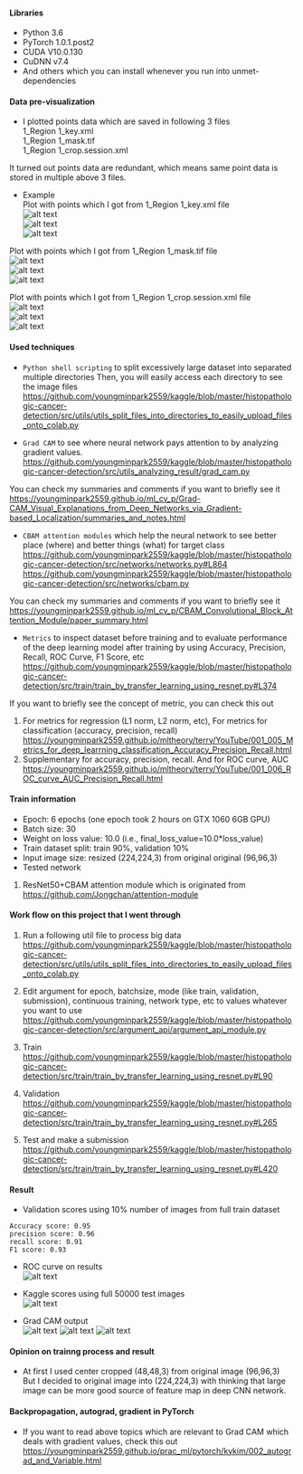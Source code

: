 
#### Libraries
- Python 3.6
- PyTorch 1.0.1.post2
- CUDA V10.0.130
- CuDNN v7.4
- And others which you can install whenever you run into unmet-dependencies

#### Data pre-visualization
- I plotted points data which are saved in following 3 files  
1_Region 1_key.xml  
1_Region 1_mask.tif  
1_Region 1_crop.session.xml  

It turned out points data are redundant, which means same point data is stored in multiple above 3 files.

- Example  
Plot with points which I got from 1_Region 1_key.xml file  
![alt text](https://raw.githubusercontent.com/youngminpark2559/kaggle/master/SPIE-AAPM-NCI_BreastPathQ_Cancer_Cellularity_Challenge_2019/pics/2019_04_14_01%3A14%3A03.png)  
![alt text](https://raw.githubusercontent.com/youngminpark2559/kaggle/master/SPIE-AAPM-NCI_BreastPathQ_Cancer_Cellularity_Challenge_2019/pics/2019_04_14_01%3A14%3A35.png)  
![alt text](https://raw.githubusercontent.com/youngminpark2559/kaggle/master/SPIE-AAPM-NCI_BreastPathQ_Cancer_Cellularity_Challenge_2019/pics/2019_04_14_01%3A14%3A58.png)  

Plot with points which I got from 1_Region 1_mask.tif file  
![alt text](https://raw.githubusercontent.com/youngminpark2559/kaggle/master/SPIE-AAPM-NCI_BreastPathQ_Cancer_Cellularity_Challenge_2019/pics/2019_04_14_10%3A01%3A03.png)  
![alt text](https://raw.githubusercontent.com/youngminpark2559/kaggle/master/SPIE-AAPM-NCI_BreastPathQ_Cancer_Cellularity_Challenge_2019/pics/2019_04_14_10%3A01%3A18.png)  
![alt text](https://raw.githubusercontent.com/youngminpark2559/kaggle/master/SPIE-AAPM-NCI_BreastPathQ_Cancer_Cellularity_Challenge_2019/pics/2019_04_14_10%3A01%3A34.png)  

Plot with points which I got from 1_Region 1_crop.session.xml file  
![alt text](https://raw.githubusercontent.com/youngminpark2559/kaggle/master/SPIE-AAPM-NCI_BreastPathQ_Cancer_Cellularity_Challenge_2019/pics/2019_04_14_10%3A02%3A20.png)  
![alt text](https://raw.githubusercontent.com/youngminpark2559/kaggle/master/SPIE-AAPM-NCI_BreastPathQ_Cancer_Cellularity_Challenge_2019/pics/2019_04_14_10%3A02%3A44.png)  
![alt text](https://raw.githubusercontent.com/youngminpark2559/kaggle/master/SPIE-AAPM-NCI_BreastPathQ_Cancer_Cellularity_Challenge_2019/pics/2019_04_14_10%3A02%3A57.png)  


#### Used techniques
- `Python shell scripting` to split excessively large dataset into separated multiple directories
Then, you will easily access each directory to see the image files  
https://github.com/youngminpark2559/kaggle/blob/master/histopathologic-cancer-detection/src/utils/utils_split_files_into_directories_to_easily_upload_files_onto_colab.py

- `Grad CAM` to see where neural network pays attention to by analyzing gradient values.  
https://github.com/youngminpark2559/kaggle/blob/master/histopathologic-cancer-detection/src/utils_analyzing_result/grad_cam.py

You can check my summaries and comments if you want to briefly see it  
https://youngminpark2559.github.io/ml_cv_p/Grad-CAM_Visual_Explanations_from_Deep_Networks_via_Gradient-based_Localization/summaries_and_notes.html

- `CBAM attention modules` which help the neural network to see better place (where) and better things (what) for target class  
https://github.com/youngminpark2559/kaggle/blob/master/histopathologic-cancer-detection/src/networks/networks.py#L864
https://github.com/youngminpark2559/kaggle/blob/master/histopathologic-cancer-detection/src/networks/cbam.py

You can check my summaries and comments if you want to briefly see it  
https://youngminpark2559.github.io/ml_cv_p/CBAM_Convolutional_Block_Attention_Module/paper_summary.html

- `Metrics` to inspect dataset before training and to evaluate performance of the deep learning model after training by using Accuracy, Precision, Recall, ROC Curve, F1 Score, etc  
https://github.com/youngminpark2559/kaggle/blob/master/histopathologic-cancer-detection/src/train/train_by_transfer_learning_using_resnet.py#L374

If you want to briefly see the concept of metric, you can check this out  
1. For metrics for regression (L1 norm, L2 norm, etc), For metrics for classification (accuracy, precision, recall)  
https://youngminpark2559.github.io/mltheory/terry/YouTube/001_005_Metrics_for_deep_learrning_classification_Accuracy_Precision_Recall.html
2. Supplementary for accuracy, precision, recall. And for ROC curve, AUC  
https://youngminpark2559.github.io/mltheory/terry/YouTube/001_006_ROC_curve_AUC_Precision_Recall.html


#### Train information
- Epoch: 6 epochs (one epoch took 2 hours on GTX 1060 6GB GPU)
- Batch size: 30  
- Weight on loss value: 10.0 (i.e., final_loss_value=10.0*loss_value)
- Train dataset split: train 90%, validation 10%
- Input image size: resized (224,224,3) from original original (96,96,3)
- Tested network
1. ResNet50+CBAM attention module which is originated from
https://github.com/Jongchan/attention-module


#### Work flow on this project that I went through
1. Run a following util file to process big data  
https://github.com/youngminpark2559/kaggle/blob/master/histopathologic-cancer-detection/src/utils/utils_split_files_into_directories_to_easily_upload_files_onto_colab.py

2. Edit argument for epoch, batchsize, mode (like train, validation, submission), continuous training, network type, etc to values whatever you want to use  
https://github.com/youngminpark2559/kaggle/blob/master/histopathologic-cancer-detection/src/argument_api/argument_api_module.py

3. Train  
https://github.com/youngminpark2559/kaggle/blob/master/histopathologic-cancer-detection/src/train/train_by_transfer_learning_using_resnet.py#L90

4. Validation  
https://github.com/youngminpark2559/kaggle/blob/master/histopathologic-cancer-detection/src/train/train_by_transfer_learning_using_resnet.py#L265

5. Test and make a submission  
https://github.com/youngminpark2559/kaggle/blob/master/histopathologic-cancer-detection/src/train/train_by_transfer_learning_using_resnet.py#L420

#### Result
- Validation scores using 10% number of images from full train dataset  
```
Accuracy score: 0.95  
precision score: 0.96  
recall score: 0.91  
F1 score: 0.93  
```

- ROC curve on results  
![alt text](https://raw.githubusercontent.com/youngminpark2559/kaggle/master/histopathologic-cancer-detection/src/utils_analyzing_result/pics/2019_04_11_10%3A42%3A20.png)  

- Kaggle scores using full 50000 test images  
![alt text](https://raw.githubusercontent.com/youngminpark2559/kaggle/master/histopathologic-cancer-detection/src/utils_analyzing_result/pics/2019_04_11_11%3A09%3A19.png)  

- Grad CAM output  
![alt text](https://raw.githubusercontent.com/youngminpark2559/kaggle/master/histopathologic-cancer-detection/src/utils_analyzing_result/Grad_CAM_output/2019_04_11_11%3A04%3A12.png)
![alt text](https://raw.githubusercontent.com/youngminpark2559/kaggle/master/histopathologic-cancer-detection/src/utils_analyzing_result/Grad_CAM_output/2019_04_11_11%3A04%3A43.png)
![alt text](https://raw.githubusercontent.com/youngminpark2559/kaggle/master/histopathologic-cancer-detection/src/utils_analyzing_result/Grad_CAM_output/2019_04_11_11%3A05%3A06.png)  

#### Opinion on trainng process and result
- At first I used center cropped (48,48,3) from original image (96,96,3)
But I decided to original image into (224,224,3) with thinking that large image can be more good source of feature map in deep CNN network.

#### Backpropagation, autograd, gradient in PyTorch
- If you want to read above topics which are relevant to Grad CAM which deals with gradient values, check this out
https://youngminpark2559.github.io/prac_ml/pytorch/kykim/002_autograd_and_Variable.html

